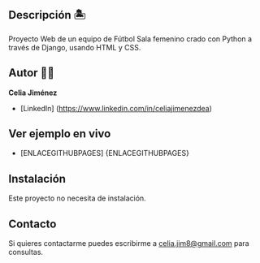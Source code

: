 ## Descripción 🏝️

Proyecto Web de un equipo de Fútbol Sala femenino crado con Python a través de Django, usando HTML y CSS.

## Autor 👩🏼
**Celia Jiménez**

* [LinkedIn] (https://www.linkedin.com/in/celiajimenezdea)

## Ver ejemplo en vivo
- [ENLACEGITHUBPAGES] {ENLACEGITHUBPAGES}

## Instalación
Este proyecto no necesita de instalación.

## Contacto
Si quieres contactarme puedes escribirme a celia.jim8@gmail.com para consultas.